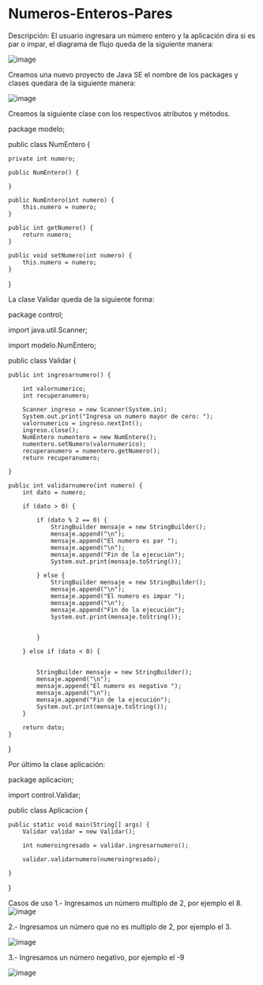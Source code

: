 # Numeros-Enteros-Pares
Descripción:
El usuario ingresara un número entero y la aplicación dira si es par o impar, el diagrama de flujo queda de la siguiente manera:


![image](https://user-images.githubusercontent.com/41167366/46489269-cf900700-c7b9-11e8-8b07-da44acab0fe0.png)



Creamos una nuevo proyecto de Java SE el nombre de los packages y clases quedara de la siguiente
manera:

![image](https://user-images.githubusercontent.com/41167366/46487420-c94b5c00-c7b4-11e8-9057-50de4e3dfe2c.png)


Creamos la siguiente clase con los respectivos atributos y métodos.

package modelo;

public class NumEntero {

	private int numero;
  
	public NumEntero() {
  
	}
  
	public NumEntero(int numero) {	
		this.numero = numero;
	}
  
	public int getNumero() {
		return numero;
	}
  
	public void setNumero(int numero) {
		this.numero = numero;
	}
  
}


La clase Validar queda de la siguiente forma:

package control;

import java.util.Scanner;

import modelo.NumEntero;

public class Validar {

	public int ingresarnumero() {

		int valornumerico;
		int recuperanumero;
		
		Scanner ingreso = new Scanner(System.in);
		System.out.print("Ingresa un numero mayor de cero: ");
		valornumerico = ingreso.nextInt();
		ingreso.close();
		NumEntero numentero = new NumEntero();
		numentero.setNumero(valornumerico);
		recuperanumero = numentero.getNumero();
		return recuperanumero;

	}

	public int validarnumero(int numero) {
		int dato = numero;

		if (dato > 0) {

			if (dato % 2 == 0) {
				StringBuilder mensaje = new StringBuilder();
				mensaje.append("\n");
				mensaje.append("El numero es par ");
				mensaje.append("\n");
				mensaje.append("Fin de la ejecución");
				System.out.print(mensaje.toString());
				
			} else {
				StringBuilder mensaje = new StringBuilder();
				mensaje.append("\n");
				mensaje.append("El numero es impar ");
				mensaje.append("\n");
				mensaje.append("Fin de la ejecución");
				System.out.print(mensaje.toString());
				
				
			}

		} else if (dato < 0) {
			
		
			StringBuilder mensaje = new StringBuilder();
			mensaje.append("\n");
			mensaje.append("El numero es negativo ");
			mensaje.append("\n");
			mensaje.append("Fin de la ejecución");
			System.out.print(mensaje.toString());
		}

		return dato;
	}

}


Por último la clase aplicación:

package aplicacion;

import control.Validar;

public class Aplicacion {

	public static void main(String[] args) {
		Validar validar = new Validar();

		int numeroingresado = validar.ingresarnumero();

		validar.validarnumero(numeroingresado);

	}

}


Casos de uso
1.- Ingresamos un número multiplo de 2, por ejemplo el 8.
![image](https://user-images.githubusercontent.com/41167366/46490130-036c2c00-c7bc-11e8-82f5-026504574616.png)

2.- Ingresamos un número que no es multiplo de 2, por ejemplo el 3.

![image](https://user-images.githubusercontent.com/41167366/46490166-1a128300-c7bc-11e8-9c57-d63bb784efb7.png)

3.- Ingresamos un número negativo, por ejemplo el -9

![image](https://user-images.githubusercontent.com/41167366/46490201-39111500-c7bc-11e8-85e9-4a9125c02e8b.png)
